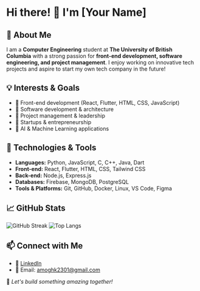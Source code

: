 # Hi there! 👋 I'm [Your Name]

## 🚀 About Me
I am a **Computer Engineering** student at **The University of British Columbia** with a strong passion for **front-end development, software engineering, and project management**. I enjoy working on innovative tech projects and aspire to start my own tech company in the future!

## 💡 Interests & Goals
- 🔹 Front-end development (React, Flutter, HTML, CSS, JavaScript)
- 🔹 Software development & architecture
- 🔹 Project management & leadership
- 🔹 Startups & entrepreneurship
- 🔹 AI & Machine Learning applications

## 🔧 Technologies & Tools
- **Languages:** Python, JavaScript, C, C++, Java, Dart
- **Front-end:** React, Flutter, HTML, CSS, Tailwind CSS
- **Back-end:** Node.js, Express.js
- **Databases:** Firebase, MongoDB, PostgreSQL
- **Tools & Platforms:** Git, GitHub, Docker, Linux, VS Code, Figma

## 📈 GitHub Stats
![GitHub Streak](https://streak-stats.demolab.com?user=yourusername&theme=react&hide_border=true)
![Top Langs](https://github-readme-stats.vercel.app/api/top-langs/?username=yourusername&layout=compact&theme=react&hide_border=true)

## 📫 Connect with Me
- 💼 [LinkedIn](https://linkedin.com/in/amoghkumar23)
- 📧 Email: amoghk2301@gmail.com

🚀 _Let's build something amazing together!_

